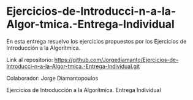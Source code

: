 # Ejercicios-de-Introducci-n-a-la-Algor-tmica.-Entrega-Individual
En esta entrega resuelvo los ejercicios propuestos por los Ejercicios de Introducción a la Algorítmica.

Link al repositorio: https://github.com/Jorgediamanto/Ejercicios-de-Introducci-n-a-la-Algor-tmica.-Entrega-Individual.git

Colaborador: Jorge Diamantopoulos

Ejercicios de Introducción a la Algorítmica. Entrega Individual
